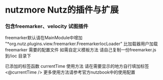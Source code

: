 # nutzmore Nutz的插件与扩展

### 包含freemarker、velocity 试图插件


freemarker默认请在MainModule中增加 "*org.nutz.plugins.view.freemarker.FreemarkerIocLoader"
比加载器用户加载freemarker 需要的配置文件 如需自定义模板方法 请自己复制一份freemarker.js 到/ioc 目录下 

已添加的标签函数 currentTime 使用方法 请在需要显示的地方自行填加标签  <@currentTime /> 更多使用方法请参考官方nutzbook中的使用配置